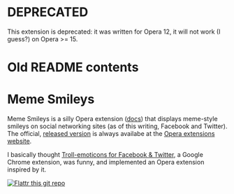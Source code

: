 DEPRECATED
==========

This extension is deprecated: it was written for Opera 12, it will not work (I guess?) on Opera >= 15.











Old README contents
===================
Meme Smileys
============

Meme Smileys is a silly Opera extension
([docs](http://dev.opera.com/articles/view/opera-extensions-quick-documentation-overview/))
that displays meme-style smileys on social networking sites (as of
this writing, Facebook and Twitter). The official,
[released version](https://addons.opera.com/addons/extensions/details/meme-smileys/)
is always availabe at the
[Opera extensions website](https://addons.opera.com/addons/extensions/).

I basically thought
[Troll-emoticons for Facebook & Twitter](https://chrome.google.com/webstore/detail/hndllphbhpadfpoikpaofkkkpkpnmjik),
a Google Chrome extension, was funny, and implemented an Opera
extension inspired by it.

[![Flattr this git repo](http://api.flattr.com/button/flattr-badge-large.png)](https://flattr.com/thing/383873/Meme-smileys-Opera-extension)
